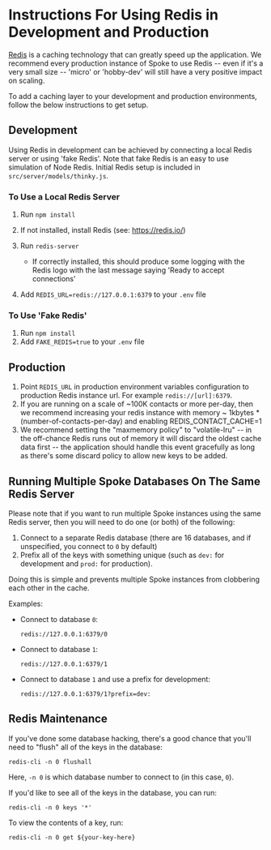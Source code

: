 # Instructions For Using Redis in Development and Production

[Redis](https://redis.io/) is a caching technology that can greatly speed up the application.
We recommend every production instance of Spoke to use Redis -- even if it's a very small
size -- 'micro' or 'hobby-dev' will still have a very positive impact on scaling.

To add a caching layer to your development and production environments, follow the below instructions to get setup.

## Development
Using Redis in development can be achieved by connecting a local Redis server or using 'fake Redis'.
Note that fake Redis is an easy to use simulation of Node Redis.
Initial Redis setup is included in `src/server/models/thinky.js`.

### To Use a Local Redis Server
1. Run `npm install`
1. If not installed, install Redis (see: https://redis.io/)
1. Run `redis-server`
    - If correctly installed, this should produce some logging with the Redis logo with the last message saying 'Ready to accept connections'

1. Add `REDIS_URL=redis://127.0.0.1:6379` to your `.env` file

### To Use 'Fake Redis'
1. Run `npm install`
1. Add `FAKE_REDIS=true` to your `.env` file

## Production
1. Point `REDIS_URL` in production environment variables configuration to production Redis instance url. For example `redis://[url]:6379`.
1. If you are running on a scale of ~100K contacts or more per-day, then we recommend increasing your redis instance with memory ~ 1kbytes * (number-of-contacts-per-day) and enabling REDIS_CONTACT_CACHE=1
1. We recommend setting the "maxmemory policy" to "volatile-lru" -- in the off-chance Redis runs out of memory it will discard the oldest cache data first -- the application should handle this event gracefully as long as there's some discard policy to allow new keys to be added.

## Running Multiple Spoke Databases On The Same Redis Server
Please note that if you want to run multiple Spoke instances using the same Redis server, then you will need to do one (or both) of the following:

1. Connect to a separate Redis database (there are 16 databases, and if unspecified, you connect to `0` by default)
1. Prefix all of the keys with something unique (such as `dev:` for development and `prod:` for production).

Doing this is simple and prevents multiple Spoke instances from clobbering each other in the cache.

Examples:

* Connect to database `0`:
    ```
    redis://127.0.0.1:6379/0
    ```

* Connect to database `1`:
    ```
    redis://127.0.0.1:6379/1
    ```

* Connect to database `1` and use a prefix for development:
    ```
    redis://127.0.0.1:6379/1?prefix=dev:
    ```

## Redis Maintenance
If you've done some database hacking, there's a good chance that you'll need to "flush" all of the keys in the database:

```
redis-cli -n 0 flushall
```

Here, `-n 0` is which database number to connect to (in this case, `0`).

If you'd like to see all of the keys in the database, you can run:

```
redis-cli -n 0 keys '*'
```

To view the contents of a key, run:

```
redis-cli -n 0 get ${your-key-here}
```

